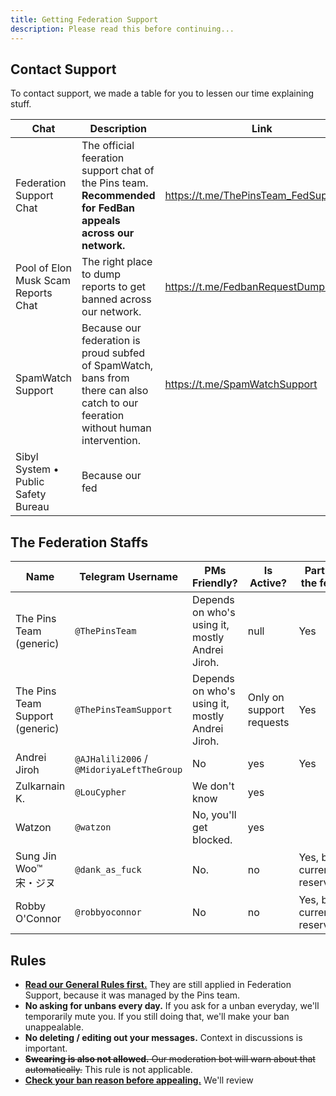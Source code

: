 ```yaml
---
title: Getting Federation Support
description: Please read this before continuing...
---
```


## Contact Support

To contact support, we made a table for you to lessen our time explaining stuff.

| Chat | Description | Link |
| ----- | ----- | ----- |
| Federation Support Chat | The official feeration support chat of the Pins team. **Recommended for FedBan appeals across our network.** | <https://t.me/ThePinsTeam_FedSupport>. |
| Pool of Elon Musk Scam Reports Chat | The right place to dump reports to get banned across our network. | <https://t.me/FedbanRequestDumpingHub> |
| SpamWatch Support | Because our federation is proud subfed of SpamWatch, bans from there can also catch to our feeration without human intervention. | <https://t.me/SpamWatchSupport> |
| Sibyl System • Public Safety Bureau | Because our fed

## The Federation Staffs

| Name | Telegram Username | PMs Friendly? | Is Active? | Part of the fed?
| ----- | ----- | ----- | ----- | ---
| The Pins Team (generic) | `@ThePinsTeam` | Depends on who's using it, mostly Andrei Jiroh. | null | Yes
| The Pins Team Support (generic) | `@ThePinsTeamSupport` | Depends on who's using it, mostly Andrei Jiroh. | Only on support requests | Yes
| Andrei Jiroh | `@AJHalili2006` / `@MidoriyaLeftTheGroup` | No | yes | Yes
| ‌Zulkarnain ‌K. | `@LouCypher` | We don't know | yes |
| Watzon | `@watzon` | No, you'll get blocked. | yes |
| Sung Jin Woo™ 宋・ジヌ | `@dank_as_fuck` | No. | no | Yes, but currently reserved.
| Robby O'Connor | `@robbyoconnor` | No | no | Yes, but currently reserved.

## Rules

- [**Read our General Rules first.**](https://telegra.ph/Community-Hub-Network-Rules-for-Telegram-Chats-05-24) They are still applied in
Federation Support, because it was managed by the Pins team.
- **No asking for unbans every day.** If you ask for a unban everyday, we'll temporarily mute you. If you still doing that, we'll
make your ban unappealable.
- **No deleting / editing out your messages.** Context in discussions is important.
- ~~**Swearing is also not allowed.** Our moderation bot will warn about that automatically.~~ This rule is not applicable.
- [**Check your ban reason before appealing.**](../fedban-reasons.md) We'll review
